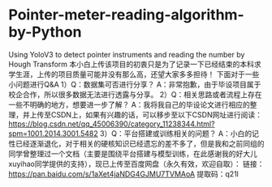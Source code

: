 # Pointer-meter-reading-algorithm-by-Python
Using YoloV3 to detect pointer instruments and reading the number by Hough Transform 
本小白上传该项目的初衷只是为了记录一下已经结束的本科求学生涯，上传的项目质量可能并没有那么高，还望大家多多担待！
下面对于一些小问题进行Q&A
1）Q：数据集可否进行分享？
   A：非常抱歉，由于毕设项目属于校企合作，所以很多数据无法进行透露与分享。
2）Q：相关思路或者流程上存在一些不明确的地方，想要进一步了解？
   A：我将我自己的毕设论文进行相应的整理，并上传至CSDN上，如果有兴趣的话，可以移步至以下CSDN网址进行阅读：https://blog.csdn.net/qq_45006390/category_11238344.html?spm=1001.2014.3001.5482
3）Q：平台搭建或训练相关的问题？
   A：小白的记性已经逐渐退化，对于相关的硬核知识已经遗忘的差不多了，但是我和之前同组的同学曾整理过一个文档（主要是围绕平台搭建与模型训练，在此感谢我的好大儿xuyihao同学提供的支持），现已上传至百度网盘（永久有效，欢迎自取）：
   链接：https://pan.baidu.com/s/1aXet4jaNDG4GJMU7TVMAoA 
提取码：q21l
